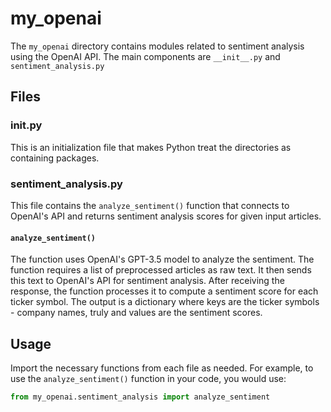 # my_openai

The `my_openai` directory contains modules related to sentiment analysis using the OpenAI API. The main components are `__init__.py` and `sentiment_analysis.py`

## Files

### __init__.py

This is an initialization file that makes Python treat the directories as containing packages.

### sentiment_analysis.py

This file contains the `analyze_sentiment()` function that connects to OpenAI's API and returns sentiment analysis scores for given input articles. 

#### `analyze_sentiment()`
The function uses OpenAI's GPT-3.5 model to analyze the sentiment. The function requires a list of preprocessed articles as raw text. It then sends this text to OpenAI's API for sentiment analysis. After receiving the response, the function processes it to compute a sentiment score for each ticker symbol. The output is a dictionary where keys are the ticker symbols - company names, truly and values are the sentiment scores.

## Usage

Import the necessary functions from each file as needed. For example, to use the `analyze_sentiment()` function in your code, you would use:

```python
from my_openai.sentiment_analysis import analyze_sentiment
